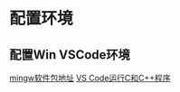 # 配置环境

## 配置Win VSCode环境

[mingw软件包地址](https://sourceforge.net/projects/mingw-w64/files/mingw-w64/mingw-w64-release/) 
[VS Code运行C和C++程序](http://c.biancheng.net/view/8114.html)

